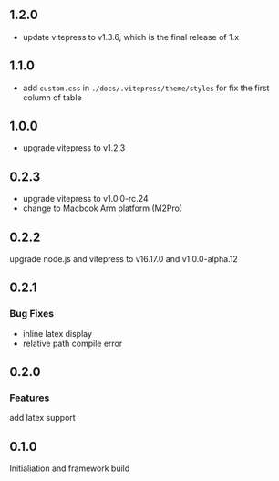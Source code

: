 ## 1.2.0
* update vitepress to v1.3.6, which is the final release of 1.x

## 1.1.0
* add `custom.css` in `./docs/.vitepress/theme/styles` for fix the first column of table

## 1.0.0
* upgrade vitepress to v1.2.3

## 0.2.3
* upgrade vitepress to v1.0.0-rc.24
* change to Macbook Arm platform (M2Pro)

## 0.2.2
upgrade node.js and vitepress to v16.17.0 and v1.0.0-alpha.12

## 0.2.1
### Bug Fixes
* inline latex display
* relative path compile error

## 0.2.0
### Features
add latex support

## 0.1.0
Initialiation and framework build
